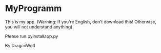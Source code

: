 # MyProgramm
This is my app. (Warning: If you're English, don't download this! Otherwise, you will not understand anything).

Please run pyinstallapp.py

By DragonWolf
